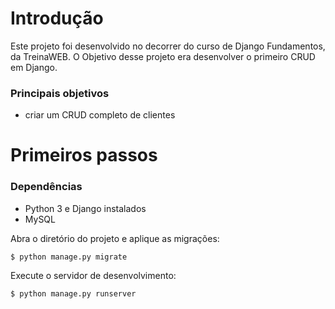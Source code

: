 # Introdução

Este projeto foi desenvolvido no decorrer do curso de Django Fundamentos, da TreinaWEB.
O Objetivo desse projeto era desenvolver o primeiro CRUD em Django.

### Principais objetivos

* criar um CRUD completo de clientes

# Primeiros passos

### Dependências

* Python 3 e Django instalados
* MySQL

Abra o diretório do projeto e aplique as migrações:

    $ python manage.py migrate
    
Execute o servidor de desenvolvimento:

    $ python manage.py runserver
